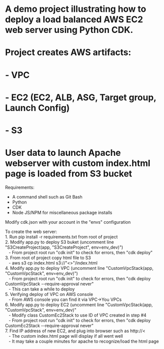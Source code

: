 # A demo project illustrating how to deploy a load balanced AWS EC2 web server using Python CDK.
# Project creates AWS artifacts:
#  - VPC
#  - EC2 (EC2, ALB, ASG, Target group, Launch Config)
#  - S3
# User data to launch Apache webserver with custom index.html page is loaded from S3 bucket

Requirements:
 - A command shell such as Git Bash
 - Python
 - CDK
 - Node JS/NPM for miscellaneous package installs

Modify cdk.json with your account in the "envs" configuration

To create the web server:<br>
    1. Run pip install -r requirements.txt from root of project<br>
    2. Modify app.py to deploy S3 buket (uncomment line "S3CreateProject(app, "S3CreateProject", env=env_dev)")<br>
&nbsp;&nbsp;&nbsp;- From project root run "cdk init" to check for errors, then "cdk deploy"<br>
    3. From root of project copy html file to S3<br>
&nbsp;&nbsp;&nbsp;-  aws s3 cp index.html s3://"<<your bucket name>>"/index.html<br>
    4. Modify app.py to deploy VPC (uncomment line "CustomVpcStack(app, "CustomVpcStack", env=env_dev)")<br>
&nbsp;&nbsp;&nbsp;- From project root run "cdk init" to check for errors, then "cdk deploy CustomVpcStack --require-approval never"<br>
&nbsp;&nbsp;&nbsp;- This can take a while to deploy<br>
    5. Verifying deploy of VPC on AWS console<br>
&nbsp;&nbsp;&nbsp;- From AWS console you can find it via VPC->You VPCs<br>
    6. Modify app.py to deploy EC2 (uncomment line "CustomVpcStack(app, "CustomVpcStack", env=env_dev)"<br>
&nbsp;&nbsp;&nbsp;- Modify class CustomEc2Stack to use ID of VPC created in step #4<br>
&nbsp;&nbsp;&nbsp;- From project root run "cdk init" to check for errors, then "cdk deploy CustomEc2Stack --require-approval never"<br>
    7.  Find IP address of new EC2, and plug into browser such as http://<<ip address><br>
&nbsp;&nbsp;&nbsp;- The custom index.html page will display if all went well<br>
&nbsp;&nbsp;&nbsp;- It may take a couple minutes for apache to recognize/load the html page<br>

